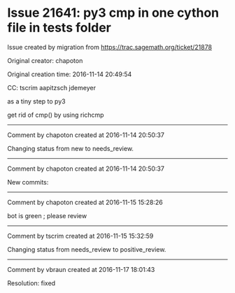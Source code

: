 # Issue 21641: py3 cmp in one cython file in tests folder

Issue created by migration from https://trac.sagemath.org/ticket/21878

Original creator: chapoton

Original creation time: 2016-11-14 20:49:54

CC:  tscrim aapitzsch jdemeyer

as a tiny step to py3

get rid of cmp() by using richcmp


---

Comment by chapoton created at 2016-11-14 20:50:37

Changing status from new to needs_review.


---

Comment by chapoton created at 2016-11-14 20:50:37

New commits:


---

Comment by chapoton created at 2016-11-15 15:28:26

bot is green ; please review


---

Comment by tscrim created at 2016-11-15 15:32:59

Changing status from needs_review to positive_review.


---

Comment by vbraun created at 2016-11-17 18:01:43

Resolution: fixed
